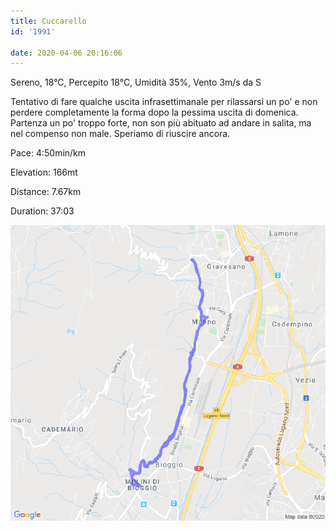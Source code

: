 ```yaml
---
title: Cuccarello
id: '1991'

date: 2020-04-06 20:16:06
---
```


Sereno, 18°C, Percepito 18°C, Umidità 35%, Vento 3m/s da S

Tentativo di fare qualche uscita infrasettimanale per rilassarsi un po' e non perdere completamente la forma dopo la pessima uscita di domenica. Partenza un po' troppo forte, non son più abituato ad andare in salita, ma nel compenso non male. Speriamo di riuscire ancora.

Pace: 4:50min/km

Elevation: 166mt

Distance: 7.67km

Duration: 37:03



 
![image](/images/2021/08/20200406-activity-map.png)

